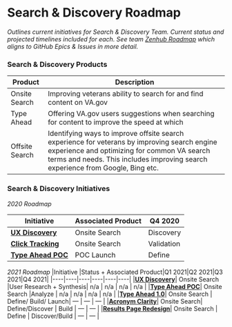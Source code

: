 # Search & Discovery Roadmap

_Outlines current initiatives  for Search & Discovery Team. Current status and projected timelines included for each. See team [Zenhub Roadmap](https://github.com/department-of-veterans-affairs/va.gov-team/issues#workspaces/vft-59c95ae5fda7577a9b3184f8/roadmap?labels=vsa-search-discovery&repos=133843125) which aligns to GitHub Epics & Issues in more detail._

### Search & Discovery Products
|Product|Description|
|----|----|
|Onsite Search| Improving veterans ability to search for and find content on VA.gov|
|Type Ahead | Offering VA.gov users suggestions when searching for content to improve the speed at which  |
|Offsite Search | Identifying ways to improve offsite search experience for veterans by improving search engine experience and optimizing for common VA search terms and needs. This includes improving search experience from Google, Bing etc. |


### Search & Discovery Initiatives 
*2020 Roadmap*

|Initiative |Associated Product|Q4 2020|
|----|----|----|
|**[UX Discovery](https://github.com/department-of-veterans-affairs/va.gov-team/issues/11638)**| Onsite Search| Discovery| 
|**[Click Tracking](https://github.com/department-of-veterans-affairs/va.gov-team/issues/14955)**| Onsite Search  | Validation| 
|**[Type Ahead POC](https://github.com/department-of-veterans-affairs/va.gov-team/issues/8896)**| POC Launch | Define| 


*2021 Roadmap*
|Initiative |Status + Associated Product|Q1 2021|Q2 2021|Q3 2021|Q4 2021|
|----|----|----|----|----|----|
|**[UX Discovery](https://github.com/department-of-veterans-affairs/va.gov-team/issues/11638)**|  Onsite Search |User Research + Synthesis|  n/a | n/a |  n/a |  n/a |
|**[Type Ahead POC](https://github.com/department-of-veterans-affairs/va.gov-team/issues/8896)**|  Onsite Search |Analyze | n/a |  n/a |  n/a |  n/a |
|**[Type Ahead 1.0](https://github.com/department-of-veterans-affairs/va.gov-team/issues/17558)**|  Onsite Search | Define/ Build/ Launch| — | — | — |
|**[Acronym Clarity](https://github.com/department-of-veterans-affairs/va.gov-team/issues/19371)**|  Onsite Search| Define/Discover | Build | — | — |
|**[Results Page Redesign](https://github.com/department-of-veterans-affairs/va.gov-team/issues/20402)**|  Onsite Search | Define | Discover/Build  | — | — |
